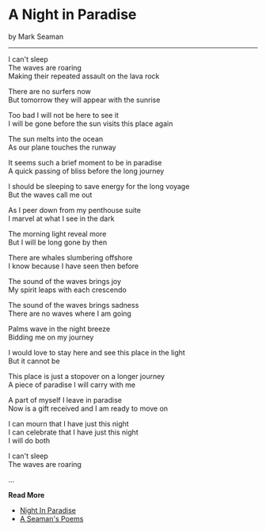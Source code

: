 # A Night in Paradise

by Mark Seaman

---

I can't sleep<br>
The waves are roaring<br>
Making their repeated assault on the lava rock

There are no surfers now <br>
But tomorrow they will appear with the sunrise

Too bad I will not be here to see it<br>
I will be gone before the sun visits this place again

The sun melts into the ocean<br>
As our plane touches the runway 

It seems such a brief moment to be in paradise<br>
A quick passing of bliss before the long journey

I should be sleeping to save energy for the long voyage<br>
But the waves call me out

As I peer down from my penthouse suite<br>
I marvel at what I see in the dark

The morning light reveal more<br>
But I will be long gone by then

There are whales slumbering offshore<br>
I know because I have seen then before

The sound of the waves brings joy<br>
My spirit leaps with each crescendo

The sound of the waves brings sadness<br>
There are no waves where I am going

Palms wave in the night breeze<br>
Bidding me on my journey

I would love to stay here and see this place in the light<br>
But it cannot be

This place is just a stopover on a longer journey<br>
A piece of paradise I will carry with me

A part of myself I leave in paradise<br>
Now is a gift received and I am ready to move on

I can mourn that I have just this night<br>
I can celebrate that I have just this night<br>
I will do both

I can't sleep<br>
The waves are roaring


...

**Read More**

* [Night In Paradise](https://seamansguide.com/book/poem/NightInParadise.md)
* [A Seaman's Poems](https://seamansguide.com/book/3)

